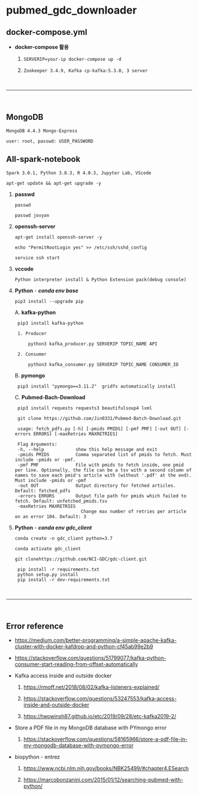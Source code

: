 # **pubmed_gdc_downloader**

## **docker-compose.yml**

* **docker-compose 활용**

    1. `SERVERIP=your-ip docker-compose up -d`

    2. `Zookeeper 3.4.9, Kafka cp-kafka:5.3.0, 3 server`

<br>

 - - -

<br>

## **MongoDB**

    MongoDB 4.4.3 Mongo-Express

    user: root, passwd: USER_PASSWORD

## **All-spark-notebook**

    Spark 3.0.1, Python 3.8.3, R 4.0.3, Jupyter Lab, VScode

    apt-get update && apt-get upgrade -y

1. **passwd**

    `passwd`

    `passwd jovyan`

2. **openssh-server**

    ``apt-get install openssh-server -y``

    ``echo "PermitRootLogin yes" >> /etc/ssh/sshd_config``

    ``service ssh start``

3. **vccode**

    `Python interpreter install & Python Extension pack(debug console)`

4. **Python** - ***conda env base***

    ``pip3 install --upgrade pip``

    A. **kafka-python**

        pip3 install kafka-python

        1. Producer

            python3 kafka_producer.py SERVERIP TOPIC_NAME API

        2. Consumer

            python3 kafka_consumer.py SERVERIP TOPIC_NAME CONSUMER_ID

    B. **pymongo**

        pip3 install "pymongo==3.11.2"  gridfs automatically install

    C. **Pubmed-Bach-Download**

        pip3 install requests requests3 beautifulsoup4 lxml

        git clone https://github.com/Jin0331/Pubmed-Batch-Download.git

        usage: fetch_pdfs.py [-h] [-pmids PMIDS] [-pmf PMF] [-out OUT] [-errors ERRORS] [-maxRetries MAXRETRIES]

        Flag Arguments:
        -h, --help            show this help message and exit
        -pmids PMIDS          Comma separated list of pmids to fetch. Must include -pmids or -pmf.
        -pmf PMF              File with pmids to fetch inside, one pmid per line. Optionally, the file can be a tsv with a second column of names to save each pmid's article with (without '.pdf' at the end). Must include -pmids or -pmf
        -out OUT              Output directory for fetched articles. Default: fetched_pdfs
        -errors ERRORS        Output file path for pmids which failed to fetch. Default: unfetched_pmids.tsv
        -maxRetries MAXRETRIES
                                Change max number of retries per article on an error 104. Default: 3

4. **Python** - ***conda env gdc_client***

    ``conda create -n gdc_client python=3.7``

    ``conda activate gdc_client``

    ``git clonehttps://github.com/NCI-GDC/gdc-client.git``

        pip install -r requirements.txt
        python setup.py install
        pip install -r dev-requirements.txt


<br>

- - -

<br>

## **Error reference**

* https://medium.com/better-programming/a-simple-apache-kafka-cluster-with-docker-kafdrop-and-python-cf45ab99e2b9

 * https://stackoverflow.com/questions/51799077/kafka-python-consumer-start-reading-from-offset-automatically

* Kafka access inside and outside docker

    1. https://rmoff.net/2018/08/02/kafka-listeners-explained/

    2. https://stackoverflow.com/questions/53247553/kafka-access-inside-and-outside-docker

    3. https://twowinsh87.github.io/etc/2019/09/28/etc-kafka2019-2/

* Store a PDF file in my MongoDB database with PYmongo error

    1. https://stackoverflow.com/questions/58165966/store-a-pdf-file-in-my-mongodb-database-with-pymongo-error

* biopython - entrez

    1. https://www.ncbi.nlm.nih.gov/books/NBK25499/#chapter4.ESearch
    
    2. https://marcobonzanini.com/2015/01/12/searching-pubmed-with-python/
